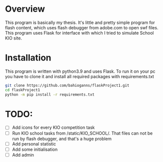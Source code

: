 # Overview
This program is basically my thesis. It's little and pretty simple program for flash content, which uses flash debugger from adobe.com to open swf files.  
This program uses Flask for interface with which I tried to simulate School KIO site.  

# Installation
This program is written with python3.9 and uses Flask.
To run it on your pc you have to clone it and install all required packages with requirements.txt  

```bash  
git clone https://github.com/bahioganns/flaskProject1.git  
cd flaskProject1  
python -m pip install -r requirements.txt  
```



# TODO: 
-[ ] Add icons for every KIO competition task
-[ ] Run KIO school tasks from /static/KIO_SCHOOL/. That files can not be run by flash debugger, and that's a huge problem  
-[ ] Add personal statistic  
-[ ] Add some initialisation  
-[ ] Add admin  

